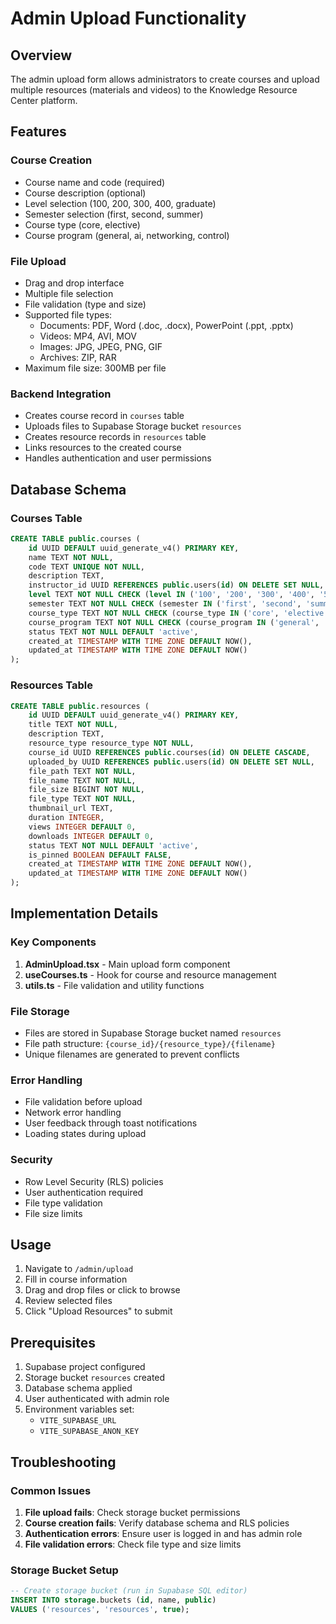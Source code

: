 # Admin Upload Functionality

## Overview
The admin upload form allows administrators to create courses and upload multiple resources (materials and videos) to the Knowledge Resource Center platform.

## Features

### Course Creation
- Course name and code (required)
- Course description (optional)
- Level selection (100, 200, 300, 400, graduate)
- Semester selection (first, second, summer)
- Course type (core, elective)
- Course program (general, ai, networking, control)

### File Upload
- Drag and drop interface
- Multiple file selection
- File validation (type and size)
- Supported file types:
  - Documents: PDF, Word (.doc, .docx), PowerPoint (.ppt, .pptx)
  - Videos: MP4, AVI, MOV
  - Images: JPG, JPEG, PNG, GIF
  - Archives: ZIP, RAR
- Maximum file size: 300MB per file

### Backend Integration
- Creates course record in `courses` table
- Uploads files to Supabase Storage bucket `resources`
- Creates resource records in `resources` table
- Links resources to the created course
- Handles authentication and user permissions

## Database Schema

### Courses Table
```sql
CREATE TABLE public.courses (
    id UUID DEFAULT uuid_generate_v4() PRIMARY KEY,
    name TEXT NOT NULL,
    code TEXT UNIQUE NOT NULL,
    description TEXT,
    instructor_id UUID REFERENCES public.users(id) ON DELETE SET NULL,
    level TEXT NOT NULL CHECK (level IN ('100', '200', '300', '400', '500', 'graduate')),
    semester TEXT NOT NULL CHECK (semester IN ('first', 'second', 'summer')),
    course_type TEXT NOT NULL CHECK (course_type IN ('core', 'elective')),
    course_program TEXT NOT NULL CHECK (course_program IN ('general', 'ai', 'networking', 'control')),
    status TEXT NOT NULL DEFAULT 'active',
    created_at TIMESTAMP WITH TIME ZONE DEFAULT NOW(),
    updated_at TIMESTAMP WITH TIME ZONE DEFAULT NOW()
);
```

### Resources Table
```sql
CREATE TABLE public.resources (
    id UUID DEFAULT uuid_generate_v4() PRIMARY KEY,
    title TEXT NOT NULL,
    description TEXT,
    resource_type resource_type NOT NULL,
    course_id UUID REFERENCES public.courses(id) ON DELETE CASCADE,
    uploaded_by UUID REFERENCES public.users(id) ON DELETE SET NULL,
    file_path TEXT NOT NULL,
    file_name TEXT NOT NULL,
    file_size BIGINT NOT NULL,
    file_type TEXT NOT NULL,
    thumbnail_url TEXT,
    duration INTEGER,
    views INTEGER DEFAULT 0,
    downloads INTEGER DEFAULT 0,
    status TEXT NOT NULL DEFAULT 'active',
    is_pinned BOOLEAN DEFAULT FALSE,
    created_at TIMESTAMP WITH TIME ZONE DEFAULT NOW(),
    updated_at TIMESTAMP WITH TIME ZONE DEFAULT NOW()
);
```

## Implementation Details

### Key Components
1. **AdminUpload.tsx** - Main upload form component
2. **useCourses.ts** - Hook for course and resource management
3. **utils.ts** - File validation and utility functions

### File Storage
- Files are stored in Supabase Storage bucket named `resources`
- File path structure: `{course_id}/{resource_type}/{filename}`
- Unique filenames are generated to prevent conflicts

### Error Handling
- File validation before upload
- Network error handling
- User feedback through toast notifications
- Loading states during upload

### Security
- Row Level Security (RLS) policies
- User authentication required
- File type validation
- File size limits

## Usage

1. Navigate to `/admin/upload`
2. Fill in course information
3. Drag and drop files or click to browse
4. Review selected files
5. Click "Upload Resources" to submit

## Prerequisites

1. Supabase project configured
2. Storage bucket `resources` created
3. Database schema applied
4. User authenticated with admin role
5. Environment variables set:
   - `VITE_SUPABASE_URL`
   - `VITE_SUPABASE_ANON_KEY`

## Troubleshooting

### Common Issues
1. **File upload fails**: Check storage bucket permissions
2. **Course creation fails**: Verify database schema and RLS policies
3. **Authentication errors**: Ensure user is logged in and has admin role
4. **File validation errors**: Check file type and size limits

### Storage Bucket Setup
```sql
-- Create storage bucket (run in Supabase SQL editor)
INSERT INTO storage.buckets (id, name, public) 
VALUES ('resources', 'resources', true);
``` 